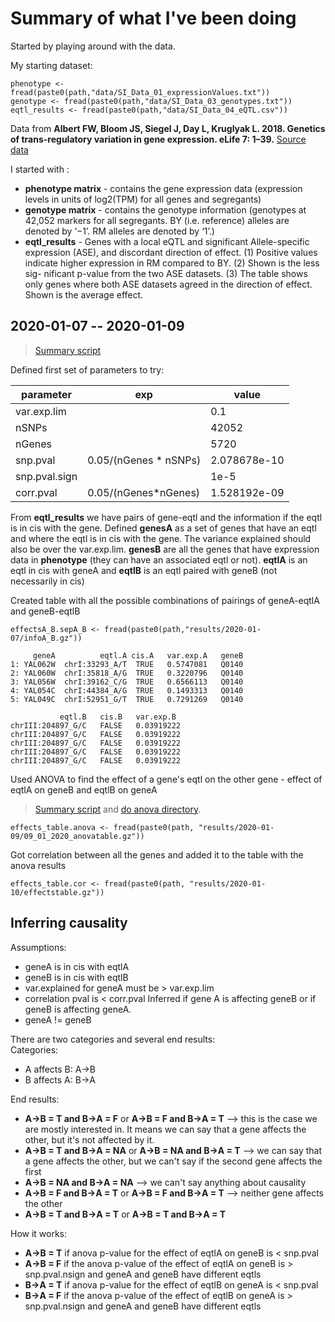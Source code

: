 # Summary of what I've been doing

Started by playing around with the data.  

My starting dataset:
```{r}
phenotype <- fread(paste0(path,"data/SI_Data_01_expressionValues.txt"))
genotype <- fread(paste0(path,"data/SI_Data_03_genotypes.txt"))
eqtl_results <- fread(paste0(path,"data/SI_Data_04_eQTL.csv"))
```

Data from **Albert FW, Bloom JS, Siegel J, Day L, Kruglyak L. 2018. Genetics of trans-regulatory variation in gene expression. eLife 7: 1–39.**  [Source data](https://elifesciences.org/articles/35471/figures#supp1)  

I started with :
* **phenotype matrix** - contains the gene expression data (expression levels in units of log2(TPM) for all genes and segregants)
* **genotype matrix** - contains the genotype information (genotypes at 42,052 markers for all segregants. BY (i.e. reference) alleles are denoted by ‘−1’. RM alleles are denoted by ‘1’.)
* **eqtl_results** - Genes with a local eQTL and significant Allele-specific expression (ASE), and discordant direction of effect. (1) Positive values indicate higher expression in RM compared to BY. (2) Shown is the less sig- nificant p-value from the two ASE datasets. (3) The table shows only genes where both ASE datasets agreed in the direction of effect. Shown is the average effect.

## 2020-01-07 -- 2020-01-09
> [Summary script](https://github.com/CarolinaPB/DegreeProject/blob/master/code/2020-01-07/07_01_2020_process.R)  

Defined first set of parameters to try:

parameter | exp | value |
--|--|--|
var.exp.lim| | 0.1
nSNPs| | 42052
nGenes| | 5720
snp.pval| 0.05/(nGenes * nSNPs) | 2.078678e-10
snp.pval.sign| | 1e-5 |
corr.pval | 0.05/(nGenes*nGenes) | 1.528192e-09


From **eqtl_results** we have pairs of gene-eqtl and the information if the eqtl is in cis with the gene.
Defined **genesA** as a set of genes that have an eqtl and where the eqtl is in cis with the gene. The variance explained should also be over the var.exp.lim. **genesB** are all the genes that have expression data in **phenotype** (they can have an associated eqtl or not).
**eqtlA** is an eqtl in cis with geneA and **eqtlB** is an eqtl paired with geneB (not necessarily in cis)


Created table with all the possible combinations of pairings of geneA-eqtlA and geneB-eqtlB

```{r}
effectsA_B.sepA_B <- fread(paste0(path,"results/2020-01-07/infoA_B.gz"))
```

```
     geneA          eqtl.A cis.A   var.exp.A   geneB
1: YAL062W  chrI:33293_A/T  TRUE   0.5747081   Q0140
2: YAL060W  chrI:35818_A/G  TRUE   0.3220796   Q0140
3: YAL056W  chrI:39162_C/G  TRUE   0.6566113   Q0140
4: YAL054C  chrI:44384_A/G  TRUE   0.1493313   Q0140
5: YAL049C  chrI:52951_G/T  TRUE   0.7291269   Q0140

           eqtl.B   cis.B   var.exp.B    
chrIII:204897_G/C   FALSE   0.03919222
chrIII:204897_G/C   FALSE   0.03919222
chrIII:204897_G/C   FALSE   0.03919222
chrIII:204897_G/C   FALSE   0.03919222
chrIII:204897_G/C   FALSE   0.03919222
```

Used ANOVA to find the effect of a gene's eqtl on the other gene - effect of eqtlA on geneB and eqtlB on geneA

> [Summary script](https://github.com/CarolinaPB/DegreeProject/blob/master/code/2020-01-07/07_01_2020_process.R) and [do anova directory](https://github.com/CarolinaPB/DegreeProject/tree/master/code/2020-01-09).

```{r}
effects_table.anova <- fread(paste0(path, "results/2020-01-09/09_01_2020_anovatable.gz"))
```

Got correlation between all the genes and added it to the table with the anova results
```{r}
effects_table.cor <- fread(paste0(path, "results/2020-01-10/effectstable.gz"))
```

## Inferring causality

Assumptions:
* geneA is in cis with eqtlA
* geneB is in cis with eqtlB
* var.explained for geneA must be > var.exp.lim
* correlation pval is < corr.pval
Inferred if gene A is affecting geneB or if geneB is affecting geneA.
* geneA != geneB

There are two categories and several end results:  
Categories:
* A affects B: A->B
* B affects A: B->A

End results:
* **A->B = T and B->A = F** or **A->B = F and B->A = T** --> this is the case we are mostly interested in. It means we can say that a gene affects the other, but it's not affected by it.
* **A->B = T and B->A = NA** or **A->B = NA and B->A = T** --> we can say that a gene affects the other, but we can't say if the second gene affects the first
* **A->B = NA and B->A = NA** --> we can't say anything about causality
* **A->B = F and B->A = T** or **A->B = F and B->A = T** --> neither gene affects the other
* **A->B = T and B->A = T** or **A->B = T and B->A = T**

How it works:  
* **A->B = T** if anova p-value for the effect of eqtlA on geneB is < snp.pval
* **A->B = F** if the anova p-value of the effect of eqtlA on geneB is > snp.pval.nsign and geneA and geneB have different eqtls
* **B->A = T** if anova p-value for the effect of eqtlB on geneA is < snp.pval
* **B->A = F** if the anova p-value of the effect of eqtlB on geneA is > snp.pval.nsign and geneA and geneB have different eqtls
